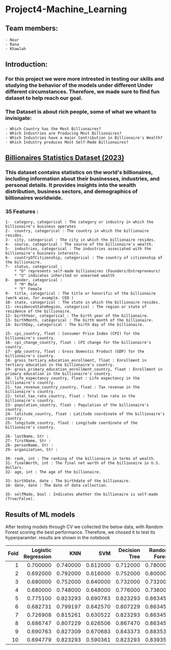 # Project4-Machine_Learning

## Team members: 
    - Nour 
    - Rana
    - Khawlah

## Introduction:
### For this project we were more intrested in testing our skills and studying the behavior of the models under different Under different circumstances. Therefore, we made sure to find fun dataset to help reach our goal.
### The Dataset is about rich people, some of what we whant to invisigate: 
    - Which Country has the Most Billionaires?
    - Which Industries are Producing Most Billionaires?
    - Which Industries have a major Contribution in Billionaire's Wealth?
    - Which Industry produces Most Self-Made Billionaires?

## [Billionaires Statistics Dataset (2023)](https://www.kaggle.com/datasets/nelgiriyewithana/billionaires-statistics-dataset)

### This dataset contains statistics on the world's billionaires, including information about their businesses, industries, and personal details. It provides insights into the wealth distribution, business sectors, and demographics of billionaires worldwide.

### 35 Features : 
    1-  category, categorical : The category or industry in which the billionaire's business operates     
    2-  country, categorical : The country in which the billionaire resides.
    3-  city, categorical : The city in which the billionaire resides. 
    4-  source, categorical : The source of the billionaire's wealth.
    5-  industries, categorical : The industries associated with the billionaire's business interests.
    6-  countryOfCitizenship, categorical : The country of citizenship of the billionaire.
    7-  status, categorical : 
        * "D" represents self-made billionaires (Founders/Entrepreneurs) 
        * "U" indicates inherited or unearned wealth
    8-  gender, categorical :
        * "M" Male
        * "F" Female
    9-  title, categorical : The title or honorific of the billionaire (work wise, for example. CEO )
    10- state, categorical : The state in which the billionaire resides.
    11- residenceStateRegion, categorical : The region or state of residence of the billionaire.
    12- birthYear, categorical : The birth year of the billionaire.
    13- birthMonth, categorical : The birth month of the billionaire.
    14- birthDay, categorical : The birth day of the billionaire.

    15- cpi_country, float : Consumer Price Index (CPI) for the billionaire's country.
    16- cpi_change_country, float : CPI change for the billionaire's country.
    17- gdp_country, float : Gross Domestic Product (GDP) for the billionaire's country.
    18- gross_tertiary_education_enrollment, float : Enrollment in tertiary education in the billionaire's country.
    19- gross_primary_education_enrollment_country, float : Enrollment in primary education in the billionaire's country.
    20- life_expectancy_country, float : Life expectancy in the billionaire's country.      
    21- tax_revenue_country_country, float : Tax revenue in the billionaire's country.      
    22- total_tax_rate_country, float : Total tax rate in the billionaire's country.                 
    23- population_country, float : Population of the billionaire's country.              
    24- latitude_country, float : Latitude coordinate of the billionaire's country.                       
    25- longitude_country, float : Longitude coordinate of the billionaire's country.                  
    
    26- lastName, Str :                          
    27- firstName, Str :                     
    28- personName, Str :                                
    29- organization, Str :                         

    30- rank, int : The ranking of the billionaire in terms of wealth.
    31- finalWorth, int : The final net worth of the billionaire in U.S. dollars.                      
    32- age, int : The age of the billionaire.                           

    33- birthDate, date : The birthdate of the billionaire.
    34- date, date : The date of data collection.                      

    35- selfMade, bool : Indicates whether the billionaire is self-made (True/False).            



## Results of ML models

After testing models through CV we collected the below data, with Random Forest scoring the best performance.
Therefore, we chosed it to test its hyperparamter. results are shown in the notebook

| Fold | Logistic Regression |      KNN |      SVM | Decision Tree | Random Forest |
|-----:|--------------------:|---------:|---------:|--------------:|--------------:|
|    1 |            0.700000 | 0.740000 | 0.612000 |      0.712000 |      0.780000 |
|    2 |            0.692000 | 0.792000 | 0.616000 |      0.752000 |      0.800000 |
|    3 |            0.680000 | 0.752000 | 0.640000 |      0.732000 |      0.732000 |
|    4 |            0.680000 | 0.748000 | 0.648000 |      0.776000 |      0.736000 |
|    5 |            0.775100 | 0.823293 | 0.690763 |      0.823293 |      0.863454 |
|    6 |            0.682731 | 0.799197 | 0.642570 |      0.807229 |      0.863454 |
|    7 |            0.726908 | 0.815261 | 0.630522 |      0.823293 |      0.863454 |
|    8 |            0.686747 | 0.807229 | 0.626506 |      0.867470 |      0.863454 |
|    9 |            0.690763 | 0.827309 | 0.670683 |      0.843373 |      0.883534 |
|   10 |            0.694779 | 0.823293 | 0.590361 |      0.823293 |      0.839357 |

 